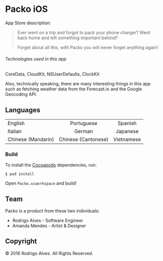 # Packo iOS

App Store description:

> Ever went on a trip and forgot to pack your phone charger? Went back home and left something important behind?
>
> Forget about all this, with Packo you will never forget anything again!

###### Technologies used in this app

CoreData, CloudKit, NSUserDefaults, ClockKit

Also, technically speaking, there are many interesting things in this app such as fetching weather data from the Forecast.io and the Google Geocoding API.

## Languages

|                      |                      |                      |
| -------------------- |:--------------------:|:--------------------:|
| English              | Portuguese           | Spanish              |
| Italian              | German               | Japanese             |
| Chinese (Mandarin)   | Chinese (Cantonese)  | Vietnamese           |

### Build

To install the [Cocoapods] dependencies, run:

`$ pod install`

Open `Packo.xcworkspace` and build!

## Team

Packo is a product from these two individuals:

* Rodrigo Alves - Software Engineer
* Amanda Mendes - Artist & Designer

## Copyright

&copy; 2016 Rodrigo Alves. All Rights Reserved.

[Cocoapods]: http://cocoapods.org
[CloudKit]: https://developer.apple.com/icloud/documentation/cloudkit-storage
[FontAwesome.swift]: https://github.com/thii/FontAwesome.swift

